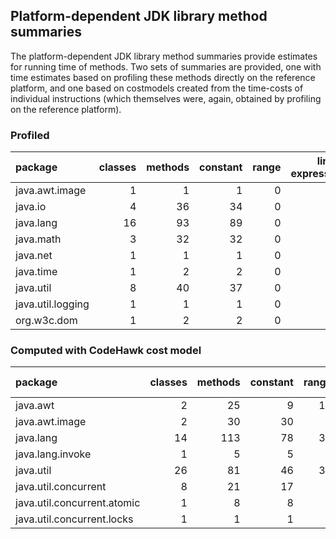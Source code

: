 ## Platform-dependent JDK library method summaries

The platform-dependent JDK library method summaries provide estimates
for running time of methods. Two sets of summaries are provided, one
with time estimates based on profiling these methods directly on the
reference platform, and one based on costmodels created from the
time-costs of individual instructions (which themselves were, again,
obtained by profiling on the reference platform).

### Profiled

| package | classes | methods | constant | range | linear expression |
| :--- | ---: | ---: | ---: | ---: | ---: |
| java.awt.image | 1 | 1 | 1 | 0 | 0 |
| java.io | 4  | 36 | 34 | 0 | 2 |
| java.lang | 16 | 93 | 89 | 0 | 4 |
| java.math | 3 | 32 | 32 | 0 | 1 |
| java.net | 1 | 1 | 1 | 0 | 0 |
| java.time | 1 | 2 | 2  | 0 | 0 |
| java.util | 8 | 40 | 37 | 0 | 3 |
| java.util.logging | 1 | 1 | 1 | 0 | 0 |
| org.w3c.dom | 1 | 2 | 2 | 0 | 0 |


### Computed with CodeHawk cost model
| package | classes | methods | constant | range | linear expression |
| :--- | ---: | ---: | ---: | ---: | ---: |
| java.awt | 2 | 25 | 9 | 16 | 0 |
| java.awt.image | 2 | 30  | 30 | 0 | 0 |
| java.lang | 14 | 113 | 78 | 35 | 0 |
| java.lang.invoke | 1 | 5 | 5 | 0 | 0 |
| java.util | 26 | 81 | 46 | 35 | 0 |
| java.util.concurrent | 8 | 21 | 17 | 4 | 0 |
| java.util.concurrent.atomic | 1 | 8 | 8 | 0 | 0 |
| java.util.concurrent.locks | 1 | 1 | 1 | 0 | 0 |
